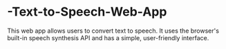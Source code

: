 # -Text-to-Speech-Web-App
This web app allows users to convert text to speech. It uses the browser's built-in speech synthesis API and has a simple, user-friendly interface.
